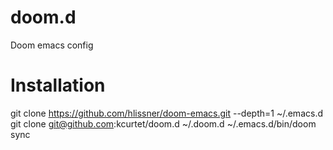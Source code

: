 # doom.d
Doom emacs config

# Installation

  git clone https://github.com/hlissner/doom-emacs.git --depth=1 ~/.emacs.d
  git clone git@github.com:kcurtet/doom.d ~/.doom.d
  ~/.emacs.d/bin/doom sync

